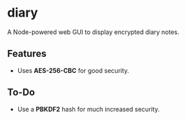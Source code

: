 # diary
A Node-powered web GUI to display encrypted diary notes.

## Features

* Uses **AES-256-CBC** for good security.

## To-Do

* Use a **PBKDF2** hash for much increased security.
